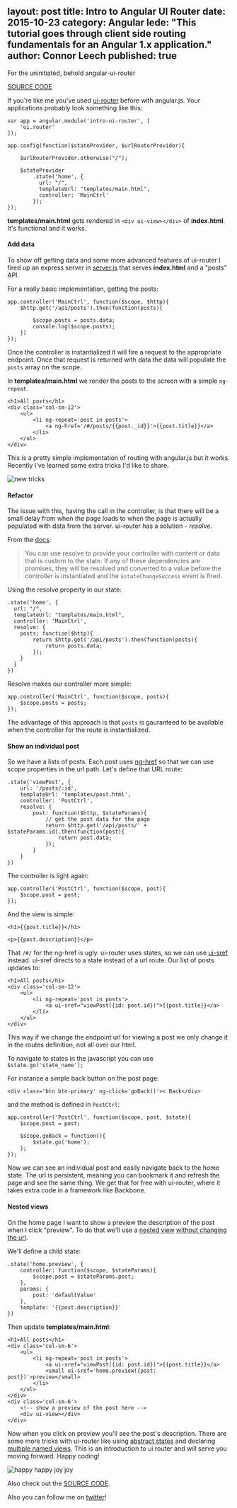 layout: post
title: Intro to Angular UI Router
date: 2015-10-23
category: Angular
lede: "This tutorial goes through client side routing fundamentals for an Angular 1.x application."
author: Connor Leech
published: true
---

For the uninitiated, behold angular-ui-router

[SOURCE CODE](https://github.com/connor11528/intro-to-ui-router)

If you're like me you've used [ui-router](https://github.com/angular-ui/ui-router/) before with angular.js. Your applications probably look something like this:

```
var app = angular.module('intro-ui-router', [
	'ui.router'
]);

app.config(function($stateProvider, $urlRouterProvider){

	$urlRouterProvider.otherwise("/");

	$stateProvider
	    .state('home', {
	      url: "/",
	      templateUrl: "templates/main.html",
	      controller: 'MainCtrl'
	    });
});
```

**templates/main.html** gets rendered in `<div ui-view></div>` of **index.html**. It's functional and it works.

#### Add data

To show off getting data and some more advanced features of ui-router I fired up an express server in [server.js](https://github.com/connor11528/intro-to-ui-router/blob/master/server.js) that serves **index.html** and a "posts" API.

For a really basic implementation, getting the posts:

```
app.controller('MainCtrl', function($scope, $http){
	$http.get('/api/posts').then(function(posts){
		
		$scope.posts = posts.data;
		console.log($scope.posts);
	})
});
```

Once the controller is instantialized it will fire a request to the appropriate endpoint. Once that request is returned with data the data will populate the `posts` array on the scope.

In **templates/main.html** we render the posts to the screen with a simple `ng-repeat`.

```
<h1>All posts</h1>
<div class='col-sm-12'>
	<ul>
		<li ng-repeat='post in posts'>
			<a ng-href='/#/posts/{{post._id}}'>{{post.title}}</a>
		</li>
	</ul>
</div>
```

This is a pretty simple implementation of routing with angular.js but it works. Recently I've learned some extra tricks I'd like to share.

![new tricks](http://media.giphy.com/media/uJG2A0WvErkGY/giphy.gif)

#### Refactor
The issue with this, having the call in the controller, is that there will be a small delay from when the page loads to when the page is actually populated with data from the server. ui-router has a solution - *resolve*.

From the [docs](https://github.com/angular-ui/ui-router/wiki):

> You can use resolve to provide your controller with content or data that is custom to the state. If any of these dependencies are promises, they will be resolved and converted to a value before the controller is instantiated and the `$stateChangeSuccess` event is fired.

Using the resolve property in our state:

```
.state('home', {
  url: "/",
  templateUrl: "templates/main.html",
  controller: 'MainCtrl',
  resolve: {
  	posts: function($http){
  		return $http.get('/api/posts').then(function(posts){
			return posts.data;
		});
  	}
  }
})
```

Resolve makes our controller more simple:

```
app.controller('MainCtrl', function($scope, posts){
	$scope.posts = posts;
});
```

The advantage of this approach is that `posts` is gauranteed to be available when the controller for the route is instantialized.

#### Show an individual post

So we have a lists of posts. Each post uses [ng-href](https://docs.angularjs.org/api/ng/directive/ngHref) so that we can use scope properties in the url path. Let's define that URL route:

```
.state('viewPost', {
	url: '/posts/:id',
	templateUrl: 'templates/post.html',
	controller: 'PostCtrl',
	resolve: {
		post: function($http, $stateParams){
			// get the post data for the page
			return $http.get('/api/posts/' + $stateParams.id).then(function(post){
				return post.data;
			});
		}
	}
})
```

The controller is light again:

```
app.controller('PostCtrl', function($scope, post){
	$scope.post = post;
});
```

And the view is simple:

```
<h1>{{post.title}}</h1>

<p>{{post.description}}</p>
```


That `/#/` for the ng-href is ugly. ui-router uses states, so we can use [ui-sref](https://github.com/angular-ui/ui-router/wiki/Quick-Reference#ui-sref) instead. ui-sref directs to a state instead of a url route. Our list of posts updates to:

```
<h1>All posts</h1>
<div class='col-sm-12'>
	<ul>
		<li ng-repeat='post in posts'>
			<a ui-sref="viewPost({id: post.id})">{{post.title}}</a>
		</li>
	</ul>
</div>
```

This way if we change the endpoint url for viewing a post we only change it in the routes definition, not all over our html.

To navigate to states in the javascript you can use `$state.go('state_name');`

For instance a simple back button on the post page:

`<div class='btn btn-primary' ng-click='goBack()'>< Back</div>`

and the method is defined in `PostCtrl`:

```
app.controller('PostCtrl', function($scope, post, $state){
	$scope.post = post;

	$scope.goBack = function(){
		$state.go('home');
	};
});
```

Now we can see an individual post and easily navigate back to the home state. The url is persistent, meaning you can bookmark it and refresh the page and see the same thing. We get that for free with ui-router, where it takes extra code in a framework like Backbone.

#### Nested views

On the home page I want to show a preview the description of the post when I click "preview". To do that we'll use a [nested view](https://github.com/angular-ui/ui-router/wiki/Nested-States-%26-Nested-Views) [without changing the url](http://stackoverflow.com/a/28248244/2031033).

We'll define a child state:

```
.state('home.preview', {
	controller: function($scope, $stateParams){
		$scope.post = $stateParams.post;
	},
	params: {
		post: 'defaultValue'
	},
	template: '{{post.description}}'
})
```

Then update **templates/main.html**:

```
<h1>All posts</h1>
<div class='col-sm-6'>
	<ul>
		<li ng-repeat='post in posts'>
			<a ui-sref="viewPost({id: post.id})">{{post.title}}</a>
			<small ui-sref='home.preview({post: post})'>preview</small>
		</li>
	</ul>
</div>
<div class='col-sm-6'>
	<!-- show a preview of the post here -->
	<div ui-view></div>
</div>
```

Now when you click on preview you'll see the post's description. There are some more tricks with ui-router like using [abstract states](https://github.com/angular-ui/ui-router/wiki/Nested-States-%26-Nested-Views#abstract-states) and declaring [multiple named views](https://github.com/angular-ui/ui-router/wiki/Multiple-Named-Views). This is an introduction to ui router and will serve you moving forward. Happy coding!

![happy happy joy joy](http://media2.giphy.com/media/33UbGsRWIZhkc/giphy.gif)

Also check out the [SOURCE CODE](https://github.com/connor11528/intro-to-ui-router).

Also you can follow me on [twitter](https://twitter.com/connor11528)!

